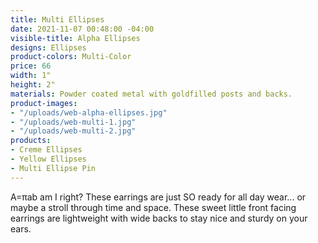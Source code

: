 ```yaml
---
title: Multi Ellipses
date: 2021-11-07 00:48:00 -04:00
visible-title: Alpha Ellipses
designs: Ellipses
product-colors: Multi-Color
price: 66
width: 1"
height: 2"
materials: Powder coated metal with goldfilled posts and backs.
product-images:
- "/uploads/web-alpha-ellipses.jpg"
- "/uploads/web-multi-1.jpg"
- "/uploads/web-multi-2.jpg"
products:
- Creme Ellipses
- Yellow Ellipses
- Multi Ellipse Pin
---
```


A=πab am I right? These earrings are just SO ready for all day wear... or maybe a stroll through time and space. These sweet little front facing earrings are lightweight with wide backs to stay nice and sturdy on your ears. 